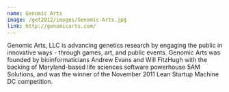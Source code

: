 ```yaml
---
name: Genomic Arts
image: /get2012/images/Genomic-Arts.jpg
link: http://genomicarts.com/
---
```


Genomic Arts, LLC is advancing genetics research by engaging the public in innovative ways - through games, art, and public events. Genomic Arts was founded by bioinformaticians Andrew Evans and Will FitzHugh with the backing of Maryland-based life sciences software powerhouse 5AM Solutions, and was the winner of the November 2011 Lean Startup Machine DC competition.
